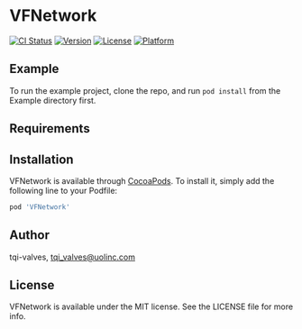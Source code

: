 # VFNetwork

[![CI Status](https://img.shields.io/travis/tqi-valves/VFNetwork.svg?style=flat)](https://travis-ci.org/tqi-valves/VFNetwork)
[![Version](https://img.shields.io/cocoapods/v/VFNetwork.svg?style=flat)](https://cocoapods.org/pods/VFNetwork)
[![License](https://img.shields.io/cocoapods/l/VFNetwork.svg?style=flat)](https://cocoapods.org/pods/VFNetwork)
[![Platform](https://img.shields.io/cocoapods/p/VFNetwork.svg?style=flat)](https://cocoapods.org/pods/VFNetwork)

## Example

To run the example project, clone the repo, and run `pod install` from the Example directory first.

## Requirements

## Installation

VFNetwork is available through [CocoaPods](https://cocoapods.org). To install
it, simply add the following line to your Podfile:

```ruby
pod 'VFNetwork'
```

## Author

tqi-valves, tqi_valves@uolinc.com

## License

VFNetwork is available under the MIT license. See the LICENSE file for more info.
